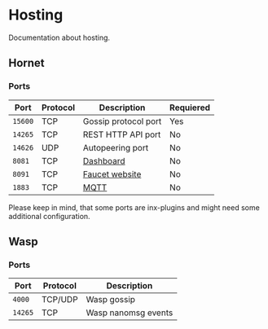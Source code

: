 # Hosting
Documentation about hosting.

## Hornet

### Ports

| Port        | Protocol | Description                                                         | Requiered |
|-------------|----------|---------------------------------------------------------------------|-----------|
| ```15600``` | TCP      | Gossip protocol port                                                | Yes       |
| ```14265``` | TCP      | REST HTTP API port                                                  | No        |
| ```14626``` | UDP      | Autopeering port                                                    | No        |
| ```8081```  | TCP      | <a href=https://github.com/iotaledger/inx-dashboard>Dashboard</a>   | No        |
| ```8091```  | TCP      | <a href=https://github.com/iotaledger/inx-faucet>Faucet website</a> | No        |
| ```1883```  | TCP      | <a href=https://github.com/iotaledger/inx-mqtt>MQTT</a>             | No        |

Please keep in mind, that some ports are inx-plugins and might need some additional configuration.

## Wasp 

### Ports

| Port        | Protocol | Description         |
|-------------|----------|---------------------|
| ```4000```  | TCP/UDP  | Wasp gossip         |
| ```14265``` | TCP      | Wasp nanomsg events |

